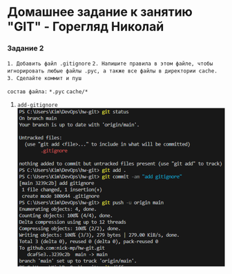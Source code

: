 # Домашнее задание к занятию "GIT" - Горегляд Николай

### Задание 2

`1. Добавить файл .gitignore`
`2. Напишите правила в этом файле, чтобы игнорировать любые файлы .pyc, а также все файлы в директории cache.`
`3. Сделайте коммит и пуш`

`состав файла:`
`*.рус`
`cache/*`

1. `add-gitignore`
   ![gitignore](https://github.com/nick-mp/hw-git/blob/main/gitignore.png)

